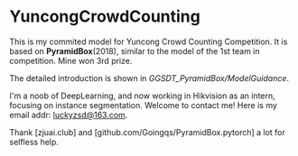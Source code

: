 # YuncongCrowdCounting

This is my commited model for Yuncong Crowd Counting Competition. It is based on **PyramidBox**(2018), similar to the model of the 1st team in competition. Mine won 3rd prize.

The detailed introduction is shown in _GGSDT_PyramidBox/ModelGuidance_.

I'm a noob of DeepLearning, and now working in Hikvision as an intern, focusing on instance segmentation. Welcome to contact me! Here is my email addr: luckyzsd@163.com.


Thank [zjuai.club] and [github.com/Goingqs/PyramidBox.pytorch] a lot for selfless help.
